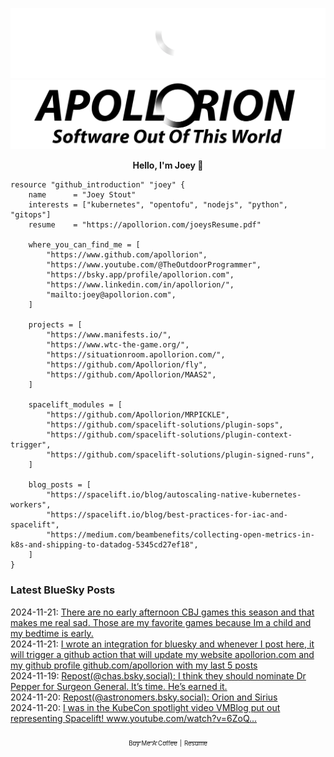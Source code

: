 ![Personal Website](https://raw.githubusercontent.com/Apollorion/apollorion/main/logos/new-large-white-transparent.png#gh-dark-mode-only)![Personal Website](https://raw.githubusercontent.com/Apollorion/apollorion/main/logos/new-large-black-transparent.png#gh-light-mode-only)

<p align="center">
    <b>Hello, I'm Joey 👋</b>
</p>

```hcl
resource "github_introduction" "joey" {
    name      = "Joey Stout"
    interests = ["kubernetes", "opentofu", "nodejs", "python", "gitops"]
    resume    = "https://apollorion.com/joeysResume.pdf"

    where_you_can_find_me = [
        "https://www.github.com/apollorion",
        "https://www.youtube.com/@TheOutdoorProgrammer",
        "https://bsky.app/profile/apollorion.com",
        "https://www.linkedin.com/in/apollorion/",
        "mailto:joey@apollorion.com",
    ]

    projects = [
        "https://www.manifests.io/",
        "https://www.wtc-the-game.org/",
        "https://situationroom.apollorion.com/",
        "https://github.com/Apollorion/fly",
        "https://github.com/Apollorion/MAAS2",
    ]

    spacelift_modules = [
        "https://github.com/Apollorion/MRPICKLE",
        "https://github.com/spacelift-solutions/plugin-sops",
        "https://github.com/spacelift-solutions/plugin-context-trigger",
        "https://github.com/spacelift-solutions/plugin-signed-runs",
    ]

    blog_posts = [
        "https://spacelift.io/blog/autoscaling-native-kubernetes-workers",
        "https://spacelift.io/blog/best-practices-for-iac-and-spacelift",
        "https://medium.com/beambenefits/collecting-open-metrics-in-k8s-and-shipping-to-datadog-5345cd27ef18",
    ]
}
```

### Latest BlueSky Posts
2024-11-21: [There are no early afternoon CBJ games this season and that makes me real sad. Those are my favorite games because Im a child and my bedtime is early. ](https://bsky.app/profile/apollorion.com/post/3lbgdyk76us2j)  
2024-11-21: [I wrote an integration for bluesky and whenever I post here, it will trigger a github action that will update my website apollorion.com and my github profile github.com/apollorion with my last 5 posts ](https://bsky.app/profile/apollorion.com/post/3lbgbuxsykk2j)  
2024-11-19: [Repost(@chas.bsky.social): I think they should nominate Dr Pepper for Surgeon General. It’s time. He’s earned it. ](https://bsky.app/profile/chas.bsky.social/post/3lbd2jv3s5k2v)  
2024-11-20: [Repost(@astronomers.bsky.social): Orion and Sirius ](https://bsky.app/profile/astronomers.bsky.social/post/3lbecstncyk2b)  
2024-11-20: [I was in the KubeCon spotlight video VMBlog put out representing Spacelift! www.youtube.com/watch?v=6ZoQ... ](https://bsky.app/profile/apollorion.com/post/3lbg4qnij7k26)  


<p align="center">
    <a href="https://www.buymeacoffee.com/apollorion"><sub><sub>Buy Me A Coffee</sub></sub></a> <sub><sub>|</sub></sub> <a href="https://apollorion.com/joeysResume.pdf"><sub><sub>Resume</sub></sub></a>
</p>
